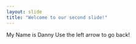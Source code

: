 ```yaml
---
layout: slide
title: "Welcome to our second slide!"
---
```

My Name is Danny
Use the left arrow to go back!
